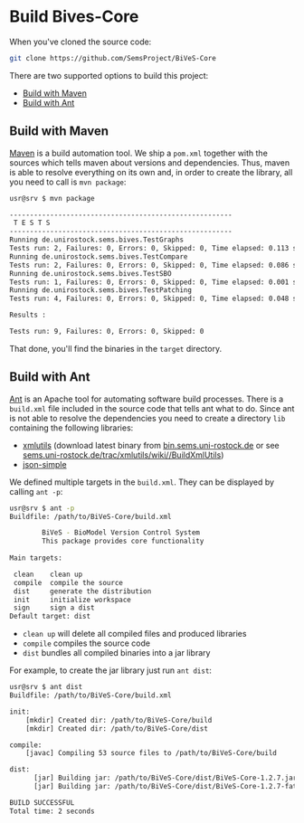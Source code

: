 Build Bives-Core 
==================

When you've cloned the source code:

```sh
git clone https://github.com/SemsProject/BiVeS-Core
```

There are two supported options to build this project:

* [Build with Maven](#build-with-maven)
* [Build with Ant](#build-with-ant)


Build with Maven 
-----------------
[Maven](https://maven.apache.org/) is a build automation tool. We ship a `pom.xml`  together with the sources which tells maven about versions and dependencies. Thus, maven is able to resolve everything on its own and, in order to create the library, all you need to call is `mvn package`:

```sh
usr@srv $ mvn package

-------------------------------------------------------
 T E S T S
-------------------------------------------------------
Running de.unirostock.sems.bives.TestGraphs
Tests run: 2, Failures: 0, Errors: 0, Skipped: 0, Time elapsed: 0.113 sec
Running de.unirostock.sems.bives.TestCompare
Tests run: 2, Failures: 0, Errors: 0, Skipped: 0, Time elapsed: 0.086 sec
Running de.unirostock.sems.bives.TestSBO
Tests run: 1, Failures: 0, Errors: 0, Skipped: 0, Time elapsed: 0.001 sec
Running de.unirostock.sems.bives.TestPatching
Tests run: 4, Failures: 0, Errors: 0, Skipped: 0, Time elapsed: 0.048 sec

Results :

Tests run: 9, Failures: 0, Errors: 0, Skipped: 0
```

That done, you'll find the binaries in the `target` directory.

Build with Ant 
---------------

[Ant](https://ant.apache.org/) is an Apache tool for automating software build processes. There is a `build.xml` file included in the source code that tells ant what to do. Since ant is not able to resolve the dependencies you need to create a directory `lib` containing the following libraries:

* [xmlutils](http://sems.uni-rostock.de/trac/xmlutils/wiki) (download latest binary from [bin.sems.uni-rostock.de](http://bin.sems.uni-rostock.de) or see [sems.uni-rostock.de/trac/xmlutils/wiki//BuildXmlUtils](http://sems.uni-rostock.de/trac/xmlutils/wiki//BuildXmlUtils))
* [json-simple](https://code.google.com/p/json-simple/)

We defined multiple targets in the `build.xml`. They can be displayed by calling `ant -p`:

```sh
usr@srv $ ant -p
Buildfile: /path/to/BiVeS-Core/build.xml

        BiVeS - BioModel Version Control System
        This package provides core functionality
    
Main targets:

 clean    clean up
 compile  compile the source
 dist     generate the distribution
 init     initialize workspace
 sign     sign a dist
Default target: dist
```

* `clean up` will delete all compiled files and produced libraries
* `compile` compiles the source code
* `dist` bundles all compiled binaries into a jar library

For example, to create the jar library just run `ant dist`:

```sh
usr@srv $ ant dist
Buildfile: /path/to/BiVeS-Core/build.xml

init:
    [mkdir] Created dir: /path/to/BiVeS-Core/build
    [mkdir] Created dir: /path/to/BiVeS-Core/dist

compile:
    [javac] Compiling 53 source files to /path/to/BiVeS-Core/build

dist:
      [jar] Building jar: /path/to/BiVeS-Core/dist/BiVeS-Core-1.2.7.jar
      [jar] Building jar: /path/to/BiVeS-Core/dist/BiVeS-Core-1.2.7-fat.jar

BUILD SUCCESSFUL
Total time: 2 seconds
```

